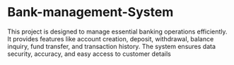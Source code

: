 # Bank-management-System
This project is designed to manage essential banking operations efficiently. It provides features like account creation, deposit, withdrawal, balance inquiry, fund transfer, and transaction history. The system ensures data security, accuracy, and easy access to customer details

